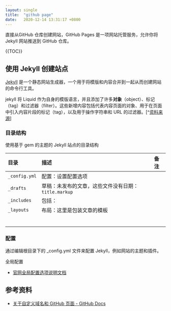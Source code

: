 ```yaml
---
layout: single
title:  "github page"
date:   2020-12-14 13:31:17 +0800
---
```




直接从GitHub 仓库创建网站，GitHub Pages 是一项网站托管服务，允许你将 Jekyll 网站推送到 GitHub 仓库。

{{TOC}}

## 使用 Jekyll 创建站点

[Jekyll](https://jekyllrb.com/) 是一个静态网站生成器，一个用于将模版和内容合并到一起从而创建网站的命令行工具。

jekyll 将 Liquid 作为自身的模版语言，并且添加了许多**对象**（object）、标记（tag）和过滤器（filter）。这些新增内容包括代表内容页面的对象、用于在页面中引入内容片段的标记（tag），以及用于操作字符串和 URL 的过滤器。[^[资料来源](https://liquid.bootcss.com/basics/variations/)]

### 目录结构
使用基于 gem 的主题的 Jekyll 站点的目录结构

| 目录 | 描述 | 备注 |
|:--|:--|:--|
| `_config.yml` | 配置：设置配置选项 |  |
| `_drafts` | 草稿：未发布的文章，这些文件没有日期：`title.markup` |  |
| `_includes` | 包括： |  |
| `_layouts` | 布局：这里是包装文章的模板 |  |
|  |  |  |
|  |  |  |
|  |  |  |
|  |  |  |
|  |  |  |
|  |  |  |


### 配置

通过编辑根目录下的 \_config.yml 文件来配置 Jekyll，例如网站的主题和插件。

全局配置

* [官网全局配置选项说明文档][1]

## 参考资料

* [关于自定义域名和 GitHub 页面 - GitHub Docs][2]

[1]:	https://jekyllrb.com/docs/configuration/options/
[2]:	https://docs.github.com/cn/github/working-with-github-pages/about-custom-domains-and-github-pages